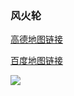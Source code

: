 ### 风火轮

[高德地图链接](http://f.amap.com/1pQpu_05B69Od)

[百度地图链接](https://j.map.baidu.com/Qpnx2)

[![](https://ww1.sinaimg.cn/large/007iUjdily1fxh0dg3mezj30gt0hx78c)](https://ww1.sinaimg.cn/large/007iUjdily1fxh0dg3mezj30gt0hx78c)

